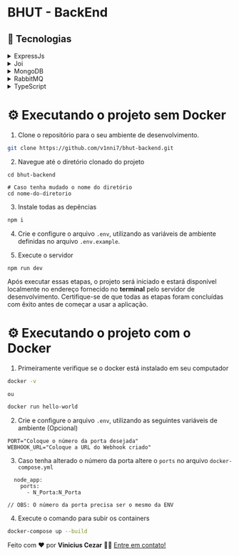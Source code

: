 # BHUT - BackEnd

## 🚀 Tecnologias

<details>
  O ExpressJs é um framework web rápido e minimalista para o Node.js. Ele é amplamente utilizado na construção de aplicativos web e fornece uma abordagem simplificada para lidar com rotas, middleware e solicitações HTTP. O ExpressJs foi escolhido para este projeto devido à sua simplicidade, desempenho e grande quantidade de recursos disponíveis.
  <summary>ExpressJs</summary>
</details>

<details>
  Joi é uma biblioteca de validação de dados para JavaScript. Ela permite definir esquemas de validação detalhados para validar e converter dados recebidos na API. O Joi facilita a validação dos dados de entrada e garante que os dados estejam no formato correto antes de serem processados pelo backend.
  <summary>Joi</summary>
</details>

<details>
O MongoDB é um sistema de gerenciamento de banco de dados NoSQL de código aberto conhecido por sua flexibilidade, escalabilidade e facilidade de uso. Diferente dos bancos de dados relacionais, o MongoDB armazena os dados em documentos estilo JSON, permitindo que os desenvolvedores modelagem dados de maneira mais flexível.
<summary>MongoDB</summary>
</details>

<details>
O RabbitMQ é um software de mensageria de código aberto amplamente utilizado para troca de mensagens assíncronas entre aplicativos e sistemas distribuídos. Ele implementa o protocolo Advanced Message Queuing Protocol (AMQP), que é projetado para ser eficiente, confiável e interoperável.
<summary>RabbitMQ</summary>
</details>

<details>
O TypeScript é uma linguagem de programação desenvolvida pela Microsoft que adiciona tipagem estática opcional ao JavaScript. Com a tipagem estática, o TypeScript traz benefícios como detecção de erros em tempo de compilação e melhor autocompletar, além de integração com ferramentas e IDEs que melhoram o desenvolvimento do projeto.

<summary>TypeScript</summary>
</details>

# ⚙ Executando o projeto sem Docker

1. Clone o repositório para o seu ambiente de desenvolvimento.

```bash
git clone https://github.com/v1nni7/bhut-backend.git
```

2. Navegue até o diretório clonado do projeto
```
cd bhut-backend

# Caso tenha mudado o nome do diretório
cd nome-do-diretorio
```

3. Instale todas as depências

```bash
npm i 
```

4. Crie e configure o arquivo `.env`, utilizando as variáveis de ambiente definidas no arquivo `.env.example`.

5. Execute o servidor

```
npm run dev
```

Após executar essas etapas, o projeto será iniciado e estará disponível localmente no endereço fornecido no **terminal** pelo servidor de desenvolvimento. Certifique-se de que todas as etapas foram concluídas com êxito antes de começar a usar a aplicação.

# ⚙ Executando o projeto com o Docker

1. Primeiramente verifique se o docker está instalado em seu computador
```bash
docker -v 

ou

docker run hello-world
```

2. Crie e configure o arquivo `.env`, utilizando as seguintes variáveis de ambiente (Opcional)
```env
PORT="Coloque o número da porta desejada"
WEBHOOK_URL="Coloque a URL do Webhook criado"
```

3. Caso tenha alterado o número da porta altere o `ports` no arquivo `docker-compose.yml`
```docker-compose
  node_app:
    ports: 
      - N_Porta:N_Porta

// OBS: O número da porta precisa ser o mesmo da ENV
```

4. Execute o comando para subir os containers
```bash
docker-compose up --build
```


Feito com ❤️ por **Vinicius Cezar** 👋🏽 [Entre em contato!](https://www.linkedin.com/in/vinicius-silveira-cezar/) 




